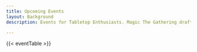 ```yaml
--- 
title: Upcoming Events
layout: Background
description: Events for Tabletop Enthusiasts. Magic The Gathering drafts, Board Game Days, Warhammer Tournaments, Dungeons & Dragons Campaigns, all in a welcoming community space.

---
```

<!-- Cards changed with {{ $articleClasses := "flex flex-wrap article" }} -->

<meta name="description" content="At Dice Bastion Gibraltar, we host a variety of events for tabletop enthusiasts. Enjoy relaxed Magic: The Gathering drafts, regular board game days, Warhammer battles, Pokémon TCG tournaments, and engaging Dungeons & Dragons campaigns in a welcoming community space.">

{{< eventTable >}}
